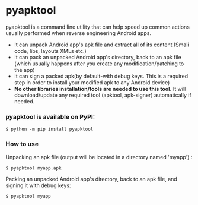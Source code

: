 # pyapktool

pyapktool is a command line utility that can help speed up common actions usually performed when reverse engineering 
Android apps.

* It can unpack Android app's apk file and extract all of its content (Smali code, libs, layouts XMLs etc.)
* It can pack an unpacked Android app's directory, back to an apk file (which usually happens after you create
any modification/patching to the app)
* It can sign a packed apk(by default-with debug keys. This is a required step in order to install your modified 
apk to any Android device)
* **No other libraries installation/tools are needed to use this tool.** 
It will download/update any required tool (apktool, apk-signer) automatically if needed.


### pyapktool is available on PyPI:

```
$ python -m pip install pyapktool
```

### How to use

Unpacking an apk file (output will be located in a directory named 'myapp') :
```
$ pyapktool myapp.apk
```

Packing an unpacked Android app's directory, back to an apk file, and signing it with debug keys:
```
$ pyapktool myapp
```


